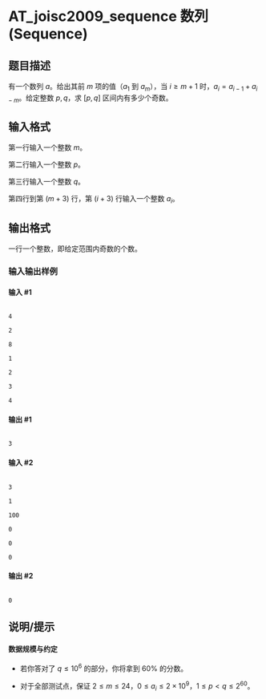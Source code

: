 # AT_joisc2009_sequence 数列 (Sequence)

## 题目描述

有一个数列 $a$。给出其前 $m$ 项的值（$a_1$ 到 $a_m$），当 $i\ge m+1$ 时，$a_i=a_{i-1}+a_{i-m}$。给定整数 $p,q$，求 $[p,q]$ 区间内有多少个奇数。

## 输入格式

第一行输入一个整数 $m$。

第二行输入一个整数 $p$。

第三行输入一个整数 $q$。

第四行到第 $(m+3)$ 行，第 $(i+3)$ 行输入一个整数 $a_i$。

## 输出格式

一行一个整数，即给定范围内奇数的个数。

### 输入输出样例

#### 输入 #1

```
4
2
8
1
2
3
4
```

#### 输出 #1

```
3
```

#### 输入 #2

```
3
1
100
0
0
0
```

#### 输出 #2

```
0
```

## 说明/提示

#### 数据规模与约定

- 若你答对了 $q\le 10^6$ 的部分，你将拿到 $60\%$ 的分数。
- 对于全部测试点，保证 $2\le m\le 24$，$0\le a_i\le 2\times 10^9$，$1\le p\lt q\le 2^{60}$。